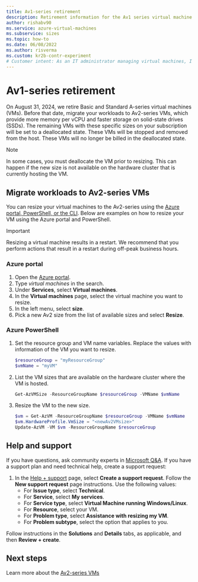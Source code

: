 ```yaml
---
title: Av1-series retirement
description: Retirement information for the Av1 series virtual machine sizes. Before retirement, migrate your workloads to Av2-series virtual machines.
author: rishabv90
ms.service: azure-virtual-machines
ms.subservice: sizes
ms.topic: how-to
ms.date: 06/08/2022
ms.author: risverma
ms.custom: kr2b-contr-experiment
# Customer intent: As an IT administrator managing virtual machines, I want to migrate from Av1-series to Av2-series VMs before the retirement date, so that I can ensure my workloads continue to run efficiently without interruption.
---
```


# Av1-series retirement

On August 31, 2024, we retire Basic and Standard A-series virtual machines (VMs). Before that date, migrate your workloads to Av2-series VMs, which provide more memory per vCPU and faster storage on solid-state drives (SSDs).
The remaining VMs with these specific sizes on your subscription will be set to a deallocated state. These VMs will be stopped and removed from the host. These VMs will no longer be billed in the deallocated state.

> [!NOTE]
> In some cases, you must deallocate the VM prior to resizing. This can happen if the new size is not available on the hardware cluster that is currently hosting the VM.

## Migrate workloads to Av2-series VMs

You can resize your virtual machines to the Av2-series using the [Azure portal, PowerShell, or the CLI](../resize-vm.md). Below are examples on how to resize your VM using the Azure portal and PowerShell.

> [!IMPORTANT]
> Resizing a virtual machine results in a restart. We recommend that you perform actions that result in a restart during off-peak business hours.

### Azure portal

1. Open the [Azure portal](https://portal.azure.com).
1. Type *virtual machines* in the search.
1. Under **Services**, select **Virtual machines**.
1. In the **Virtual machines** page, select the virtual machine you want to resize.
1. In the left menu, select **size**.
1. Pick a new Av2 size from the list of available sizes and select **Resize**.

### Azure PowerShell

1. Set the resource group and VM name variables. Replace the values with information of the VM you want to resize.

    ```powershell
    $resourceGroup = "myResourceGroup"
    $vmName = "myVM"
    ```

1. List the VM sizes that are available on the hardware cluster where the VM is hosted.

    ```powershell
    Get-AzVMSize -ResourceGroupName $resourceGroup -VMName $vmName
    ```

1. Resize the VM to the new size.

    ```powershell
    $vm = Get-AzVM -ResourceGroupName $resourceGroup -VMName $vmName
    $vm.HardwareProfile.VmSize = "<newAv2VMsize>"
    Update-AzVM -VM $vm -ResourceGroupName $resourceGroup
    ```

## Help and support

If you have questions, ask community experts in [Microsoft Q&A](/answers/topics/azure-virtual-machines.html). If you have a support plan and need technical help, create a support request:

1. In the [Help + support](https://portal.azure.com/#blade/Microsoft_Azure_Support/HelpAndSupportBlade/newsupportrequest) page, select **Create a support request**. Follow the **New support request** page instructions. Use the following values:
   * For **Issue type**, select **Technical**.
   * For **Service**, select **My services**.
   * For **Service type**, select **Virtual Machine running Windows/Linux**.
   * For **Resource**, select your VM.
   * For **Problem type**, select **Assistance with resizing my VM**.
   * For **Problem subtype**, select the option that applies to you.

Follow instructions in the **Solutions** and **Details** tabs, as applicable, and then **Review + create**.

## Next steps

Learn more about the [Av2-series VMs](../../av2-series.md)
